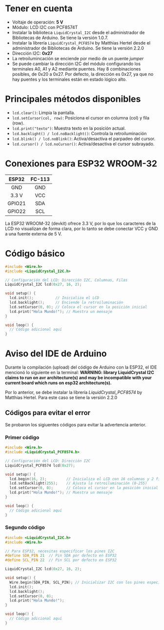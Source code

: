 # Tener en cuenta
* Voltaje de operación: **5 V**
* Módulo: LCD I2C con PCF8574T
* Instalar la biblioteca `LiquidCrystal_I2C` desde el administrador de Bibliotecas de Arduino. Se tiene la versión 1.0.7.
* Instalar la librería `LiquidCrystal_PCF8574` by Matthias Hertel desde el administrador de Bibliotecas de Arduino. Se tiene la versión 2.2.0
* Dirección I2C: **0x27**
* La retroilumincación se enciende por medio de un puente *jumper*
* Se puede cambiar la dirección I2C del módulo configurando los terminales A0, A1 y A2 mediante puentes. Hay 8 combinaciones posibles, de 0x20 a 0x27. Por defecto, la dirección es 0x27, ya que no hay puentes y los terminales están en estado lógico alto.

# Principales métodos disponibles

* `lcd.clear()`: Limpia la pantalla.
* `lcd.setCursor(col, row)`: Posiciona el cursor en columna (col) y fila (row).
* `lcd.print("texto")`: Muestra texto en la posición actual.
* `lcd.backlight() / lcd.noBacklight()`: Controla la retroiluminación
* `lcd.blink() / lcd.noBlink()`: Activa/desactiva el parpadeo del cursor.
* `lcd.cursor() / lcd.noCursor()`: Activa/desactiva el cursor subrayado.

# Conexiones para ESP32 WROOM-32

| ESP32 | FC-113 |
|:-------------:|:--------------:|
| GND    | GND   |
| 3.3 V  | VCC   |
| GPIO21 | SDA   |
| GPIO22 | SCL   |

La ESP32 WROOM-32 (devkit) ofrece 3.3 V, por lo que los caracteres de la LCD no visualizan de forma clara, por lo tanto se debe conectar VCC y GND a una fuente externa de 5 V.

# Código básico

```c
#include <Wire.h>
#include <LiquidCrystal_I2C.h>

// Configuración del LCD: Dirección I2C, Columnas, Filas
LiquidCrystal_I2C lcd(0x27, 16, 2);

void setup() {
  lcd.init();          // Inicializa el LCD
  lcd.backlight();     // Enciende la retroiluminación
  lcd.setCursor(0, 0); // Coloca el cursor en la posición inicial
  lcd.print("Hola Mundo!"); // Muestra un mensaje
}

void loop() {
  // Código adicional aquí
}
```
# Aviso del IDE de Arduino

Durante la compilación (upload) del código de Arduino con la ESP32, el IDE mencionó lo siguiente en la terminal: **WARNING: library LiquidCrystal I2C claims to run on avr architecture(s) and may be incompatible with your current board which runs on esp32 architecture(s).**

Por lo anterior, se debe instalar la librería *LiquidCrystal_PCF8574* by Matthias Hertel. Para este caso se tiene la versión 2.2.0

## Códigos para evitar el error

Se probaron los sigiuentes códigos para evitar la advertencia anterior.

### Primer código

```c++
#include <Wire.h>
#include <LiquidCrystal_PCF8574.h>

// Configuración del LCD: Dirección I2C
LiquidCrystal_PCF8574 lcd(0x27);

void setup() {
  lcd.begin(16, 2);         // Inicializa el LCD con 16 columnas y 2 filas
  lcd.setBacklight(255);    // Ajusta la retroiluminación (0-255)
  lcd.setCursor(0, 0);      // Coloca el cursor en la posición inicial
  lcd.print("Hola Mundo!"); // Muestra un mensaje
}

void loop() {
  // Código adicional aquí
}
```

### Segundo código

```c++
#include <LiquidCrystal_I2C.h>
#include <Wire.h>

// Para ESP32, necesitas especificar los pines I2C
#define SDA_PIN 21  // Pin SDA por defecto en ESP32
#define SCL_PIN 22  // Pin SCL por defecto en ESP32

LiquidCrystal_I2C lcd(0x27, 16, 2);

void setup() {
  Wire.begin(SDA_PIN, SCL_PIN); // Inicializar I2C con los pines específicos
  lcd.init();
  lcd.backlight();
  lcd.setCursor(0, 0);
  lcd.print("Hola Mundo!");
}

void loop() {
  // Código adicional aquí
}
```
